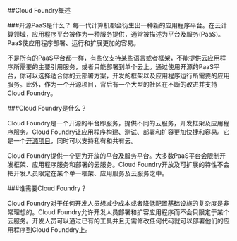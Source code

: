 ##Cloud Foundry概述

###开源PaaS是什么？
每一代计算机都会衍生出一种新的应用程序平台。在云计算领域，应用程序平台被作为一种服务提供，通常被描述为平台及服务(PaaS)。PaaS使应用程序部署、运行和扩展更加的容易。

不是所有的PaaS平台都一样，有些仅支持某些语言或者框架，不能提供云应用程序所需要的主要引用服务，或者只能部署到单个云上。通过使用开源的PaaS平台，你可以选择适合你的云部署方案，开发的框架以及应用程序运行所需要的应用服务。此外，作为一个开源项目，背后有一个大型的社区在不断的改进并支持Cloud Foundry。

###Cloud Foundry是什么？

Cloud Foundry是一个开源的平台即服务，提供不同的云服务，开发框架及应用程序服务。Cloud Foundry让应用程序构建、测试、部署和扩容更加快捷和容易。它是一个[开源项目](https://github.com/cloudfoundry)，同时可以支持私有和共有云。

Cloud Foundry提供一个更为开放的平台及服务平台。大多数PaaS平台会限制开发框架、应用程序服务和部署的云服务。Cloud Foundry开放及可扩展的特性不会把开发人员限定在某个单一框架、应用服务及云服务之中。

###谁需要Cloud Foundry？

Cloud Foundry对于任何开发人员想减少成本或者降低配置基础设施的复杂度是非常理想的。Cloud Foundry允许开发人员部署和扩容应用程序而不会只限定于某个云服务。开发人员可以通过已有的工具并且无需修改任何代码就可以部署他们的应用程序到Cloud Founddry上。
